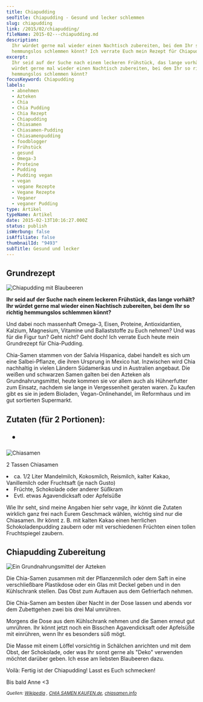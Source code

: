 ```yaml
---
title: Chiapudding
seoTitle: Chiapudding - Gesund und lecker schlemmen
slug: chiapudding
link: /2015/02/chiapudding/
fileName: 2015-02---chiapudding.md
description:
  Ihr würdet gerne mal wieder einen Nachtisch zubereiten, bei dem Ihr so richtig
  hemmungslos schlemmen könnt? Ich verrate Euch mein Rezept für Chiapudding
excerpt:
  Ihr seid auf der Suche nach einem leckeren Frühstück, das lange vorhält? Ihr
  würdet gerne mal wieder einen Nachtisch zubereiten, bei dem Ihr so richtig
  hemmungslos schlemmen könnt?
focusKeyword: Chiapudding
labels:
  - abnehmen
  - Azteken
  - Chia
  - Chia Pudding
  - Chia Rezept
  - Chiapudding
  - Chiasamen
  - Chiasamen-Pudding
  - Chiasamenpudding
  - foodblogger
  - Frühstück
  - gesund
  - Omega-3
  - Proteine
  - Pudding
  - Pudding vegan
  - vegan
  - vegane Rezepte
  - Vegane Rezepte
  - Veganer
  - veganer Pudding
type: Artikel
typeName: Artikel
date: 2015-02-13T10:16:27.000Z
status: publish
isWerbung: false
isAffiliate: false
thumbnailId: "9493"
subTitle: Gesund und lecker
---
```


## Grundrezept

![Chiapudding mit Blaubeeren](http://cardamonchai.com/wp-content/uploads/2015/02/img_3668-640x640.jpg '<a href="https://www.flickr.com/photos/99929697@N07/sets/"> </a> Chiapudding mit Blaubeeren')

<strong>Ihr seid auf der Suche nach einem leckeren Frühstück, das lange vorhält?
Ihr würdet gerne mal wieder einen Nachtisch zubereiten, bei dem Ihr so richtig
hemmungslos schlemmen könnt? </strong>

Und dabei noch massenhaft Omega-3, Eisen, Proteine, Antioxidantien, Kalzium,
Magnesium, Vitamine und Ballaststoffe zu Euch nehmen? Und was für die Figur tun?
Geht nicht? Geht doch! Ich verrate Euch heute mein Grundrezept für Chia-Pudding.

Chia-Samen stammen von der Salvia Hispanica, dabei handelt es sich um eine
Salbei-Pflanze, die ihren Ursprung in Mexico hat. Inzwischen wird Chia
nachhaltig in vielen Ländern Südamerikas und in Australien angebaut. Die weißen
und schwarzen Samen galten bei den Azteken als Grundnahrungsmittel, heute kommen
sie vor allem auch als Hühnerfutter zum Einsatz, nachdem sie lange in
Vergessenheit geraten waren. Zu kaufen gibt es sie in jedem Bioladen,
Vegan-Onlinehandel, im Reformhaus und im gut sortierten Supermarkt.

## Zutaten (für 2 Portionen):<ul><li>

![Chiasamen](https://cardamonchai.files.wordpress.com/2015/02/img_3673.jpg?w=225 '<a href="https://www.flickr.com/photos/99929697@N07/sets"> </a> Chiasamen')

2 Tassen Chiasamen</li><li>ca. 1/2 Liter Mandelmilch, Kokosmilch, Reismilch,
kalter Kakao, Vanillemilch oder Fruchtsaft (je nach Gusto)</li><li>Früchte,
Schokolade oder anderer Süßkram</li><li>Evtl. etwas Agavendicksaft oder
Apfelsüße</li></ul>

Wie Ihr seht, sind meine Angaben hier sehr vage, ihr könnt die Zutaten wirklich
ganz frei nach Eurem Geschmack wählen, wichtig sind nur die Chiasamen. Ihr könnt
z. B. mit kalten Kakao einen herrlichen Schokoladenpudding zaubern oder mit
verschiedenen Früchten einen tollen Fruchtspiegel zaubern.

## Chiapudding Zubereitung

![Ein Grundnahrungsmittel der Azteken](https://cardamonchai.files.wordpress.com/2015/02/img_3672.jpg?w=300 '<a href="https://www.flickr.com/photos/99929697@N07/sets"> </a> Ein Grundnahrungsmittel der Azteken')

Die Chia-Samen zusammen mit der Pflanzenmilch oder dem Saft in eine
verschließbare Plastikdose oder ein Glas mit Deckel geben und in den Kühlschrank
stellen. Das Obst zum Auftauen aus dem Gefrierfach nehmen.

Die Chia-Samen am besten über Nacht in der Dose lassen und abends vor dem
Zubettgehen zwei bis drei Mal umrühren.

Morgens die Dose aus dem Kühlschrank nehmen und die Samen erneut gut umrühren.
Ihr könnt jetzt noch ein Bisschen Agavendicksaft oder Apfelsüße mit einrühren,
wenn Ihr es besonders süß mögt.

Die Masse mit einem Löffel vorsichtig in Schälchen anrichten und mit dem Obst,
der Schokolade, oder was Ihr sonst gerne als "Deko" verwenden möchtet darüber
geben. Ich esse am liebsten Blaubeeren dazu.

Voilà: Fertig ist der Chiapudding! Lasst es Euch schmecken!

Bis bald Anne &lt;3

<small><em>Quellen:
<a title="Wikipedia Chia" href="http://de.wikipedia.org/wiki/Mexikanische_Chia" target="_blank" rel="noopener">Wikipedia</a>
, <a href="http://www.chia-samen-kaufen.de/" target="_blank" rel="noopener">CHIA
SAMEN KAUFEN.de</a>,
<a href="http://www.chia-samen.info" target="_blank" rel="noopener">chiasamen.info</a></em></small>
